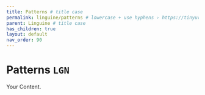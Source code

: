 ```yaml
---
title: Patterns # title case
permalink: linguine/patterns # lowercase + use hyphens › https://tinyurl.com/27kmc4rb
parent: Linguine # title case
has_children: true
layout: default
nav_order: 90
---
```



# Patterns `LGN`

Your Content.
